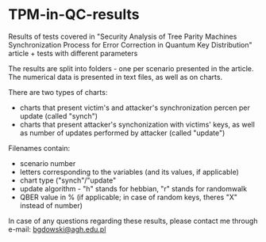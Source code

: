 # TPM-in-QC-results
Results of tests covered in "Security Analysis of Tree Parity Machines Synchronization Process for Error Correction in Quantum Key Distribution" article + tests with different parameters

The results are split into folders - one per scenario presented in the article. The numerical data is presented in text files, as well as on charts.

There are two types of charts:
- charts that present victim's and attacker's synchronization percen per update (called "synch")
- charts that present attacker's synchonization with victims' keys, as well as number of updates performed by attacker (called "update")

Filenames contain:
* scenario number
* letters corresponding to the variables (and its values, if applicable)
* chart type ("synch"/"update"
* update algorithm  - "h" stands for hebbian, "r" stands for randomwalk
* QBER value in % (if applicable; in case of random keys, theres "X" instead of number)

In case of any questions regarding these results, please contact me through e-mail: bgdowski@agh.edu.pl
